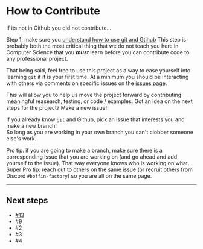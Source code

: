 # How to Contribute

If its not in Github you did not contribute...

Step 1, make sure you [understand how to use git and Gtihub](https://github.com/wrightedu/Programmers-Guide-to-the-Galaxy/blob/master/Getting-Started/git.md)
This step is probably both the most critical thing that we do not teach you here in Computer Science that 
you ***must*** learn before you can contribute code to any professional project.  

That being said, feel free to use this project as a way to ease yourself into learning `git` if it is your first time.
At a minimum you should be interacting with others via comments on specific issues on the [issues page](https://github.com/BoffinFactory/PianoStaircase/issues).

This will allow you to help us move the project forward by contributing meaningful reasearch, testing, or code / examples.
Got an idea on the next steps for the project? Make a new issue!

If you already know `git` and Github, pick an issue that interests you and make a new branch!  
So long as you are working in your own branch you can't clobber someone else's work.

Pro tip: if you are going to make a branch, make sure there is a corresponding issue that you are working on
(and go ahead and add yourself to the issue).  That way everyone knows who is working on what.  Super Pro tip:
reach out to others on the same issue (or recruit others from Discord `#boffin-factory`) so you are all on the 
same page.

---

## Next steps

- [#13](#13)
- #9
- #2
- #3
- #4

